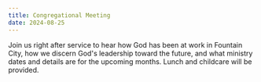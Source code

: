 ```yaml
---
title: Congregational Meeting
date: 2024-08-25
---
```


Join us right after service to hear how God has been at work in Fountain City, how we discern God's leadership toward the future, and what ministry dates and details are for the upcoming months. Lunch and childcare will be provided.

